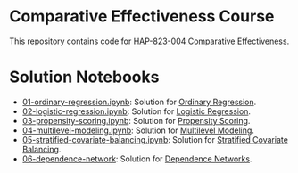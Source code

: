 # Comparative Effectiveness Course

This repository contains code for [HAP-823-004 Comparative Effectiveness](http://openonlinecourses.com/causalanalysis/default.html).

# Solution Notebooks

- [01-ordinary-regression.ipynb](01-ordinary-regression.ipynb): Solution for [Ordinary Regression](http://openonlinecourses.com/causalanalysis/Ordinary%20Regression.asp).
- [02-logistic-regression.ipynb](02-logistic-regression.ipynb): Solution for [Logistic Regression](http://openonlinecourses.com/causalanalysis/Logistic%20Regression.asp).
- [03-propensity-scoring.ipynb](03-propensity-scoring.ipynb): Solution for [Propensity Scoring](http://openonlinecourses.com/causalanalysis/Propensity%20Scoring.asp).
- [04-multilevel-modeling.ipynb](04-multilevel-modeling.ipynb): Solution for [Multilevel Modeling](http://openonlinecourses.com/causalanalysis/Multi%2520Level%2520Regression.asp).
- [05-stratified-covariate-balancing.ipynb](05-stratified-covariate-balancing.ipynb): Solution for [Stratified Covariate Balancing](http://openonlinecourses.com/causalanalysis/CovariateBalancing.asp).
- [06-dependence-network](06-dependence-network): Solution for [Dependence Networks](http://openonlinecourses.com/causalanalysis/ReviewIndependence.asp).